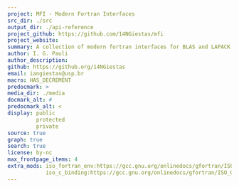```yaml
---
project: MFI - Modern Fortran Interfaces 
src_dir: ./src
output_dir: ./api-reference
project_github: https://github.com/14NGiestas/mfi
project_website: 
summary: A collection of modern fortran interfaces for BLAS and LAPACK 
author: I. G. Pauli
author_description: 
github: https://github.org/14NGiestas
email: iangiestas@usp.br
macro: HAS_DECREMENT
predocmark: >
media_dir: ./media
docmark_alt: #
predocmark_alt: <
display: public
         protected
         private
source: true 
graph: true 
search: true 
license: by-nc
max_frontpage_items: 4
extra_mods: iso_fortran_env:https://gcc.gnu.org/onlinedocs/gfortran/ISO_005fFORTRAN_005fENV.html
            iso_c_binding:https://gcc.gnu.org/onlinedocs/gfortran/ISO_005fC_005fBINDING.html#ISO_005fC_005fBINDING
---
```



